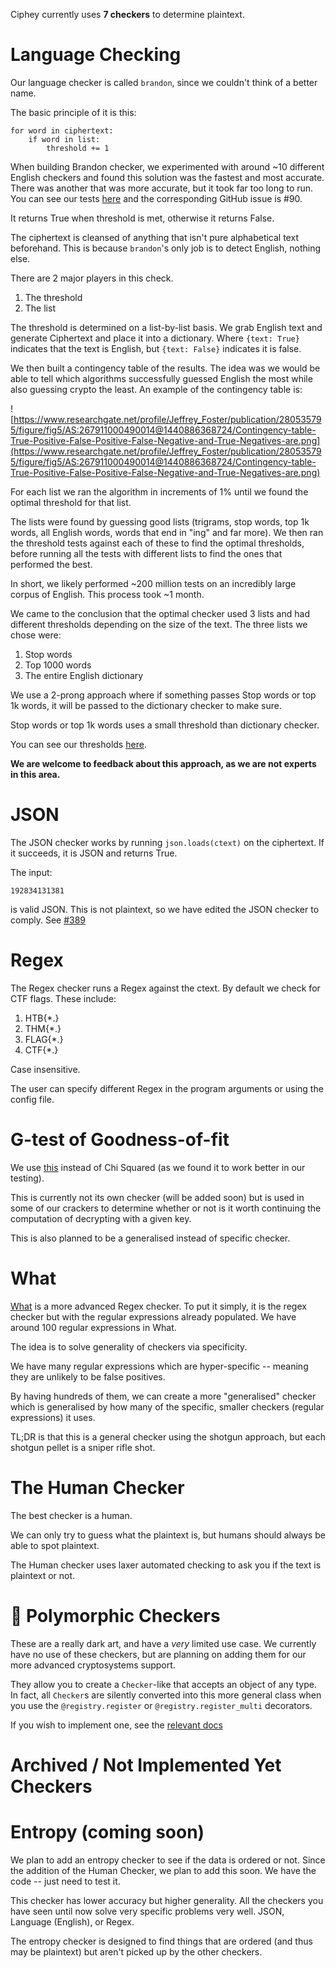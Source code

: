 Ciphey currently uses **7 checkers** to determine plaintext.

# Language Checking
Our language checker is called `brandon`, since we couldn't think of a better name.

The basic principle of it is this:

```
for word in ciphertext:
    if word in list:
        threshold += 1
```

When building Brandon checker, we experimented with around ~10 different English checkers and found this solution was the fastest and most accurate. There was another that was more accurate, but it took far too long to run. You can see our tests [here](https://github.com/Ciphey/CipheyDocs/blob/master/docs/lc2.rst) and the corresponding GitHub issue is #90.

It returns True when threshold is met, otherwise it returns False.

The ciphertext is cleansed of anything that isn't pure alphabetical text beforehand. This is because `brandon`'s only job is to detect English, nothing else.

There are 2 major players in this check.
1. The threshold
2. The list

The threshold is determined on a list-by-list basis. We grab English text and generate Ciphertext and place it into a dictionary. Where `{text: True}` indicates that the text is English, but `{text: False}` indicates it is false.

We then built a contingency table of the results. The idea was we would be able to tell which algorithms successfully guessed English the most while also guessing crypto the least. An example of the contingency table is:

![https://www.researchgate.net/profile/Jeffrey_Foster/publication/280535795/figure/fig5/AS:267911000490014@1440886368724/Contingency-table-True-Positive-False-Positive-False-Negative-and-True-Negatives-are.png](https://www.researchgate.net/profile/Jeffrey_Foster/publication/280535795/figure/fig5/AS:267911000490014@1440886368724/Contingency-table-True-Positive-False-Positive-False-Negative-and-True-Negatives-are.png)

For each list we ran the algorithm in increments of 1% until we found the optimal threshold for that list.

The lists were found by guessing good lists (trigrams, stop words, top 1k words, all English words, words that end in "ing" and far more). We then ran the threshold tests against each of these to find the optimal thresholds, before running all the tests with different lists to find the ones that performed the best.

In short, we likely performed ~200 million tests on an incredibly large corpus of English. This process took ~1 month.

We came to the conclusion that the optimal checker used 3 lists and had different thresholds depending on the size of the text.
The three lists we chose were:
1. Stop words
2. Top 1000 words
3. The entire English dictionary

We use a 2-prong approach where if something passes Stop words or top 1k words, it will be passed to the dictionary checker to make sure.

Stop words or top 1k words uses a small threshold than dictionary checker.

You can see our thresholds [here](https://github.com/Ciphey/CipheyDists/blob/master/cipheydists/brandon/english.json).

**We are welcome to feedback about this approach, as we are not experts in this area.**

# JSON
The JSON checker works by running `json.loads(ctext)` on the ciphertext. If it succeeds, it is JSON and returns True.

The input:
```
192834131381
```

is valid JSON. This is not plaintext, so we have edited the JSON checker to comply. See [#389](https://github.com/Ciphey/Ciphey/issues/389)

# Regex
The Regex checker runs a Regex against the ctext. By default we check for CTF flags. These include:
1. HTB{*.}
2. THM{*.}
3. FLAG{*.}
4. CTF{*.}

Case insensitive.

The user can specify different Regex in the program arguments or using the config file.

# G-test of Goodness-of-fit
We use [this](https://en.wikipedia.org/wiki/G-test) instead of Chi Squared (as we found it to work better in our testing).

This is currently not its own checker (will be added soon) but is used in some of our crackers to determine whether or not is it worth continuing the computation of decrypting with a given key.

This is also planned to be a generalised instead of specific checker.

# What

[What](https://github.com/bee-san/pyWhat) is a more advanced Regex checker. To put it simply, it is the regex checker but with the regular expressions already populated. We have around 100 regular expressions in What.

The idea is to solve generality of checkers via specificity.

We have many regular expressions which are hyper-specific -- meaning they are unlikely to be false positives.

By having hundreds of them, we can create a more "generalised" checker which is generalised by how many of the specific, smaller checkers (regular expressions) it uses.

TL;DR is that this is a general checker using the shotgun approach, but each shotgun pellet is a sniper rifle shot.

# The Human Checker
The best checker is a human.

We can only try to guess what the plaintext is, but humans should always be able to spot plaintext.

The Human checker uses laxer automated checking to ask you if the text is plaintext or not.

# 🧙 Polymorphic Checkers
These are a really dark art, and have a *very* limited use case. We currently have no use of these checkers, but are planning on adding them for our more advanced cryptosystems support.

They allow you to create a `Checker`-like that accepts an object of any type. In fact, all `Checker`s are silently converted into this more general class when you use the `@registry.register` or `@registry.register_multi` decorators.

If you wish to implement one, see the [relevant docs](https://github.com/Ciphey/Ciphey/wiki/Extending-Ciphey)

# Archived / Not Implemented Yet Checkers

# Entropy (coming soon)
We plan to add an entropy checker to see if the data is ordered or not. Since the addition of the Human Checker, we plan to add this soon. We have the code -- just need to test it.

This checker has lower accuracy but higher generality. All the checkers you have seen until now solve very specific problems very well. JSON, Language (English), or Regex.

The entropy checker is designed to find things that are ordered (and thus may be plaintext) but aren't picked up by the other checkers.
